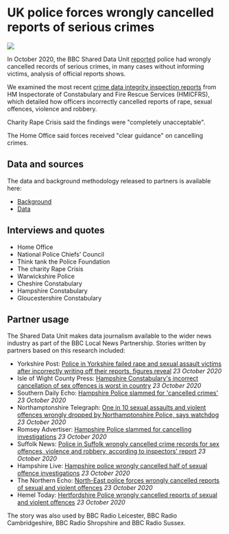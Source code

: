 # UK police forces wrongly cancelled reports of serious crimes

![](https://ichef.bbci.co.uk/news/800/cpsprodpb/1815D/production/_114935689_so_cancelled_bars_reith-nc.png)

In October 2020, the BBC Shared Data Unit [reported](https://www.bbc.co.uk/news/uk-54449321) police had wrongly cancelled records of serious crimes, in many cases without informing victims, analysis of official reports shows.

We examined the most recent [crime data integrity inspection reports](https://www.justiceinspectorates.gov.uk/hmicfrs/our-work/article/crime-data-integrity/reports-rolling-programme-crime-data-integrity/) from HM Inspectorate of Constabulary and Fire Rescue Services (HMICFRS), which detailed how officers incorrectly cancelled reports of rape, sexual offences, violence and robbery.

Charity Rape Crisis said the findings were "completely unacceptable".

The Home Office said forces received "clear guidance" on cancelling crimes.

## Data and sources

The data and background methodology released to partners is available here:
* [Background](https://docs.google.com/document/d/1nFlzYHNovmptAyWQPqErXkrfMT8wGMhWu96LGOftIdg/edit)
* [Data](https://docs.google.com/spreadsheets/d/14DxZczfkXplyEuE7wMpQPnlzWCY2dZSRIy9UjNilYIs/edit#gid=1842834175)

## Interviews and quotes

* Home Office
* National Police Chiefs’ Council
* Think tank the Police Foundation
* The charity Rape Crisis
* Warwickshire Police
* Cheshire Constabulary
* Hampshire Constabulary
* Gloucestershire Constabulary

## Partner usage

The Shared Data Unit makes data journalism available to the wider news industry as part of the BBC Local News Partnership.
Stories written by partners based on this research included:

* Yorkshire Post: [Police in Yorkshire failed rape and sexual assault victims after incorrectly writing off their reports, figures reveal](https://www.yorkshirepost.co.uk/news/crime/police-yorkshire-failed-rape-and-sexual-assault-victims-after-incorrectly-writing-their-reports-figures-reveal-3012175) *23 October 2020*
* Isle of Wight County Press: [Hampshire Constabulary's incorrect cancellation of sex offences is worst in country](https://www.countypress.co.uk/news/18815628.hampshire-constabularys-incorrect-cancellation-sex-offences-worst-country/) *23 October 2020*
* Southern Daily Echo: [Hampshire Police slammed for 'cancelled crimes'](https://www.dailyecho.co.uk/news/18816525.hampshire-police-slammed-cancelling-investigations/) *23 October 2020*
* Northamptonshire Telegraph: [One in 10 sexual assaults and violent offences wrongly dropped by Northamptonshire Police, says watchdog](https://www.northantstelegraph.co.uk/news/crime/one-10-sexual-assaults-and-violent-offences-wrongly-dropped-northamptonshire-police-says-watchdog-3012317) *23 October 2020*
* Romsey Advertiser: [Hampshire Police slammed for cancelling investigations](https://www.romseyadvertiser.co.uk/news/18817041.hampshire-police-slammed-cancelling-investigations/) *23 October 2020*
* Suffolk News: [Police in Suffolk wrongly cancelled crime records for sex offences, violence and robbery, according to inspectors' report](https://www.suffolknews.co.uk/ipswich/news/accuracy-of-crime-recording-in-suffolk-requires-improvement-latest-report-says-9127433/) *23 October 2020*
* Hampshire Live: [Hampshire police wrongly cancelled half of sexual offence investigations](https://www.hampshirelive.news/news/hampshire-news/hampshire-police-cancelled-sexual-offences-4634100) *23 October 2020*
* The Northern Echo: [North-East police forces wrongly cancelled reports of sexual and violent offences](https://www.thenorthernecho.co.uk/news/18817816.north-east-police-forces-wrongly-cancelled-reports-sexual-violent-offences/) *23 October 2020*
* Hemel Today: [Hertfordshire Police wrongly cancelled reports of sexual and violent offences](https://www.hemeltoday.co.uk/news/people/hertfordshire-police-wrongly-cancelled-reports-sexual-and-violent-offences-3013497) *23 October 2020*

The story was also used by BBC Radio Leicester, BBC Radio Cambridgeshire, BBC Radio Shropshire and BBC Radio Sussex.
